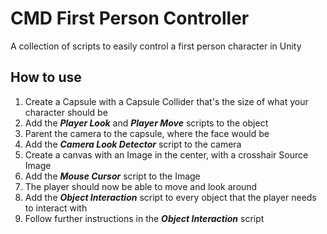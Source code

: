 # CMD First Person Controller
A collection of scripts to easily control a first person character in Unity

## How to use
1. Create a Capsule with a Capsule Collider that's the size of what your character should be
1. Add the ***Player Look*** and ***Player Move*** scripts to the object
1. Parent the camera to the capsule, where the face would be
1. Add the ***Camera Look Detector*** script to the camera
1. Create a canvas with an Image in the center, with a crosshair Source Image
1. Add the ***Mouse Cursor*** script to the Image
1. The player should now be able to move and look around
1. Add the ***Object Interaction*** script to every object that the player needs to interact with
1. Follow further instructions in the ***Object Interaction*** script
